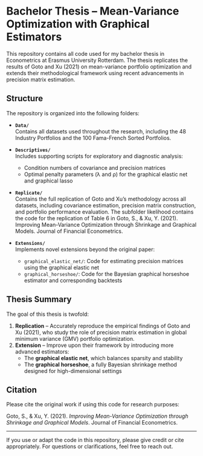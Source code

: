# Bachelor Thesis – Mean-Variance Optimization with Graphical Estimators

This repository contains all code used for my bachelor thesis in Econometrics at Erasmus University Rotterdam. The thesis replicates the results of Goto and Xu (2021) on mean-variance portfolio optimization and extends their methodological framework using recent advancements in precision matrix estimation.

## Structure

The repository is organized into the following folders:

- **`Data/`**  
  Contains all datasets used throughout the research, including the 48 Industry Portfolios and the 100 Fama-French Sorted Portfolios.

- **`Descriptives/`**  
  Includes supporting scripts for exploratory and diagnostic analysis:  
  - Condition numbers of covariance and precision matrices  
  - Optimal penalty parameters (λ and ρ) for the graphical elastic net and graphical lasso

- **`Replicate/`**  
  Contains the full replication of Goto and Xu’s methodology across all datasets, including covariance estimation, precision matrix construction, and portfolio performance evaluation. The subfolder likelihood contains the code for the replication of Table 6 in Goto, S., & Xu, Y. (2021). Improving Mean-Variance Optimization through Shrinkage and Graphical Models. Journal of Financial Econometrics.

- **`Extensions/`**  
  Implements novel extensions beyond the original paper:
  - `graphical_elastic_net/`: Code for estimating precision matrices using the graphical elastic net
  - `graphical_horseshoe/`: Code for the Bayesian graphical horseshoe estimator and corresponding backtests

## Thesis Summary

The goal of this thesis is twofold:
1. **Replication** – Accurately reproduce the empirical findings of Goto and Xu (2021), who study the role of precision matrix estimation in global minimum variance (GMV) portfolio optimization.
2. **Extension** – Improve upon their framework by introducing more advanced estimators:  
   - The **graphical elastic net**, which balances sparsity and stability  
   - The **graphical horseshoe**, a fully Bayesian shrinkage method designed for high-dimensional settings

## Citation

Please cite the original work if using this code for research purposes:

Goto, S., & Xu, Y. (2021). *Improving Mean-Variance Optimization through Shrinkage and Graphical Models*. Journal of Financial Econometrics.

---

If you use or adapt the code in this repository, please give credit or cite appropriately. For questions or clarifications, feel free to reach out.
